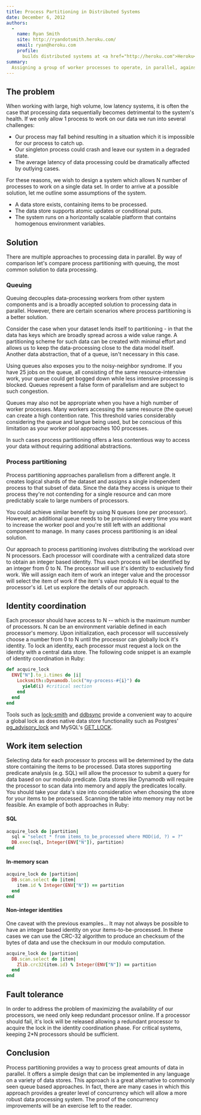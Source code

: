 ```yaml
---
title: Process Partitioning in Distributed Systems
date: December 6, 2012
authors:
  -
    name: Ryan Smith
    site: http://ryandotsmith.heroku.com/
    email: ryan@heroku.com
    profile:
      builds distributed systems at <a href="http://heroku.com">Heroku</a>. His writing is motivated by many successes and failures experienced with production systems at Heroku.
summary:
  Assigning a group of worker processes to operate, in parallel, against a large dataset is a very efficient approach to data processing. Process partitioning is a scalable approach for coordinating work across a pool of independent workers.
---
```


## The problem

When working with large, high volume, low latency systems, it is often the case that processing data sequentially becomes detrimental to the system's health. If we only allow 1 process to work on our data we run into several challenges:

* Our process may fall behind resulting in a situation which it is impossible for our process to catch up.
* Our singleton process could crash and leave our system in a degraded state.
* The average latency of data processing could be dramatically affected by outlying cases.

For these reasons, we wish to design a system which allows N number of processes to work on a single data set. In order to arrive at a possible solution, let me outline some assumptions of the system.

* A data store exists, containing items to be processed.
* The data store supports atomic updates or conditional puts.
* The system runs on a horizontally scalable platform that contains homogenous environment variables.

## Solution

There are multiple approaches to processing data in parallel. By way of comparison let's compare process partitioning with queuing, the most common solution to data processing.

### Queuing

Queuing decouples data-processing workers from other system components and is a broadly accepted solution to processing data in parallel. However, there are certain scenarios where process partitioning is a better solution.

Consider the case when your dataset lends itself to partitioning - in that the data has keys which are broadly spread across a wide value range. A partitioning scheme for such data can be created with minimal effort and allows us to keep the data-processing close to the data model itself. Another data abstraction, that of a queue, isn't necessary in this case.

Using queues also exposes you to the noisy-neighbor syndrome. If you have 25 jobs on the queue, all consisting of the same resource-intensive work, your queue could get bogged down while less intensive processing is blocked. Queues represent a false form of parallelism and are subject to such congestion.

Queues may also not be appropriate when you have a high number of worker processes. Many workers accessing the same resource (the queue) can create a high contention rate. This threshold varies considerably considering the queue and langue being used, but be conscious of this limitation as your worker pool approaches 100 processes.

In such cases process partitioning offers a less contentious way to access your data without requiring additional abstractions.

### Process partitioning

Process partitioning approaches parallelism from a different angle. It creates logical shards of the dataset and assigns a single independent process to that subset of data. Since the data they access is unique to their process they're not contending for a single resource and can more predictably scale to large numbers of processors.

You could achieve similar benefit by using N queues (one per processor). However, an additional queue needs to be provisioned every time you want to increase the worker pool and you're still left with an additional component to manage. In many cases process partitioning is an ideal solution.

Our approach to process partitioning involves distributing the workload over N processors. Each processor will coordinate with a centralized data store to obtain an integer based identity. Thus each process will be identified by an integer from 0 to N. The processor will use it's identity to exclusively find work. We will assign each item of work an integer value and the processor will select the item of work if the item's value modulo N is equal to the processor's id. Let us explore the details of our approach.

## Identity coordination

Each processor should have access to N -- which is the maximum number of processors. N can be an environment variable defined in each processor's memory. Upon initialization, each processor will successively choose a number from 0 to N until the processor can globally lock it's identity. To lock an identity, each processor must request a lock on the identity with a central data store. The following code snippet is an example of identity coordination in Ruby:

```ruby
def acquire_lock
  ENV["N"].to_i.times do |i|
    Locksmith::Dynamodb.lock("my-process-#{i}") do
      yield(i) #critical section
    end
  end
end
```

Tools such as [lock-smith](https://github.com/ryandotsmith/lock-smith) and [ddbsync](https://github.com/ryandotsmith/ddbsync) provide a convenient way to acquire a global lock as does native data store functionality such as Postgres' [pg_advisory_lock](http://www.postgresql.org/docs/9.1/static/functions-admin.html#FUNCTIONS-ADVISORY-LOCKS) and MySQL's [GET_LOCK](http://dev.mysql.com/doc/refman/5.5/en/miscellaneous-functions.html#function_get-lock).

## Work item selection

Selecting data for each processor to process will be determined by the data store containing the items to be processed. Data stores supporting predicate analysis (e.g. SQL) will allow the processor to submit a query for data based on our modulo predicate. Data stores like Dynamodb will require the processor to scan data into memory and apply the predicates locally. You should take your data's size into consideration when choosing the store for your items to be processed. Scanning the table into memory may not be feasible. An example of both approaches in Ruby:

#### SQL

```ruby
acquire_lock do |partition|
  sql = "select * from items_to_be_processed where MOD(id, ?) = ?"
  DB.exec(sql, Integer(ENV["N"]), partition)
end
```

#### In-memory scan

```ruby
acquire_lock do |partition|
  DB.scan.select do |item|
    item.id % Integer(ENV["N"]) == partition
  end
end
```

#### Non-integer identities

One caveat with the previous examples... It may not always be possible to have an integer based identity on your items-to-be-processed. In these cases we can use the CRC-32 algorithm to produce an checksum of the bytes of data and use the checksum in our modulo computation.

```ruby
acquire_lock do |partition|
  DB.scan.select do |item|
    Zlib.crc32(item.id) % Integer(ENV["N"]) == partition
  end
end
```

## Fault tolerance

In order to address the problem of maximizing the availability of our processors, we need only keep redundant processor online. If a processor should fail, it's lock will be released allowing a redundant processor to acquire the lock in the identity coordination phase. For critical systems, keeping 2*N processors should be sufficient.

## Conclusion

Process partitioning provides a way to process great amounts of data in parallel. It offers a simple design that can be implemented in any language on a variety of data stores. This approach is a great alternative to commonly seen queue based approaches. In fact, there are many cases in which this approach provides a greater level of concurrency which will allow a more robust data processing system. The proof of the concurrency improvements will be an exercise left to the reader.